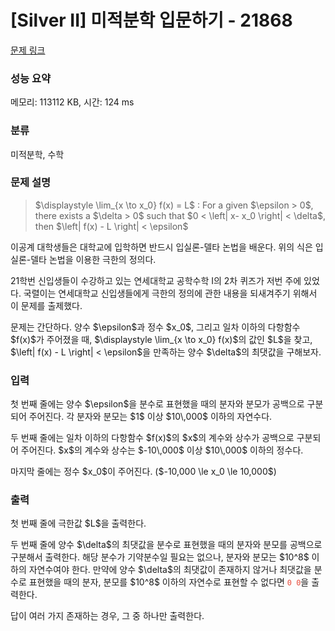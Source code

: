 # [Silver II] 미적분학 입문하기 - 21868 

[문제 링크](https://www.acmicpc.net/problem/21868) 

### 성능 요약

메모리: 113112 KB, 시간: 124 ms

### 분류

미적분학, 수학

### 문제 설명

<blockquote>
<p>$\displaystyle \lim_{x \to x_0} f(x) = L$ : For a given $\epsilon > 0$, there exists a $\delta > 0$ such that $0 < \left| x- x_0 \right| < \delta$, then $\left| f(x) - L \right| < \epsilon$</p>
</blockquote>

<p>이공계 대학생들은 대학교에 입학하면 반드시 입실론-델타 논법을 배운다. 위의 식은 입실론-델타 논법을 이용한 극한의 정의다.</p>

<p>21학번 신입생들이 수강하고 있는 연세대학교 공학수학 I의 2차 퀴즈가 저번 주에 있었다. 국렬이는 연세대학교 신입생들에게 극한의 정의에 관한 내용을 되새겨주기 위해서 이 문제를 출제했다.</p>

<p>문제는 간단하다. 양수 $\epsilon$과 정수 $x_0$, 그리고 일차 이하의 다항함수 $f(x)$가 주어졌을 때, $\displaystyle \lim_{x \to x_0} f(x)$의 값인 $L$을 찾고, $\left| f(x) - L \right| < \epsilon$을 만족하는 양수 $\delta$의 최댓값을 구해보자.</p>

### 입력 

 <p>첫 번째 줄에는 양수 $\epsilon$을 분수로 표현했을 때의 분자와 분모가 공백으로 구분되어 주어진다. 각 분자와 분모는 $1$ 이상 $10\,000$ 이하의 자연수다.</p>

<p>두 번째 줄에는 일차 이하의 다항함수 $f(x)$의 $x$의 계수와 상수가 공백으로 구분되어 주어진다. $x$의 계수와 상수는 $-10\,000$ 이상 $10\,000$ 이하의 정수다.</p>

<p>마지막 줄에는 정수 $x_0$이 주어진다. ($-10,000 \le x_0 \le 10,000$)</p>

### 출력 

 <p>첫 번째 줄에 극한값 $L$을 출력한다.</p>

<p>두 번째 줄에 양수 $\delta$의 최댓값을 분수로 표현했을 때의 분자와 분모를 공백으로 구분해서 출력한다. 해당 분수가 기약분수일 필요는 없으나, 분자와 분모는 $10^8$ 이하의 자연수여야 한다. 만약에 양수 $\delta$의 최댓값이 존재하지 않거나 최댓값을 분수로 표현했을 때의 분자, 분모를 $10^8$ 이하의 자연수로 표현할 수 없다면 <span style="color:#e74c3c;"><code>0 0</code></span>을 출력한다.</p>

<p>답이 여러 가지 존재하는 경우, 그 중 하나만 출력한다.</p>


